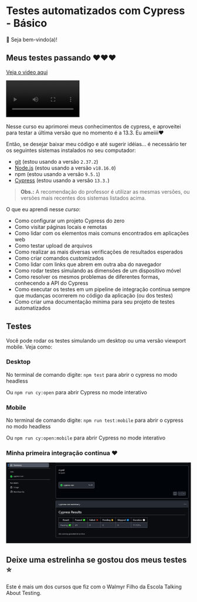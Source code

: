# Testes automatizados com Cypress - Básico
👋 Seja bem-vindo(a)!

## Meus testes passando ❤️❤️❤️

[Veja o video aqui](https://github.com/sanychiquetti/cypress-basico-walmyr-filho/raw/main/cypress/fixtures/meusTestesPassando.webm)

  <video controls width="200">
 [Veja o video aqui]<source src="(https://github.com/sanychiquetti/cypress-basico-walmyr-filho/raw/main/cypress/fixtures/meusTestesPassando.webm)" type="video/webm" alt="Video dos meus testes passando">
  </video>


Nesse curso eu aprimorei meus conhecimentos de cypress, e aproveitei para testar a última versão que no momento é a 13.3. Eu ameiiii❤️

Então, se desejar baixar meu código e até sugerir idéias... é necessário ter os seguintes sistemas instalados no seu computador: 

- [git](https://git-scm.com/) (estou usando a versão `2.37.2`)
- [Node.js](https://nodejs.org/en/) (estou usando a versão `v18.16.0`)
- npm (estou usando a versão `9.5.1`)
- [Cypress](https://cypress.io) (estou usando a versão `13.3.`)

> **Obs.:** A recomendação do professor é utilizar as mesmas versões, ou versões mais recentes dos sistemas listados acima.
>
 
O que eu aprendi nesse *curso*:

- Como configurar um projeto Cypress do zero
- Como visitar páginas locais e remotas
- Como lidar com os elementos mais comuns encontrados em aplicações web
- Como testar upload de arquivos
- Como realizar as mais diversas verificações de resultados esperados
- Como criar comandos customizados
- Como lidar com links que abrem em outra aba do navegador
- Como rodar testes simulando as dimensões de um dispositivo móvel
- Como resolver os mesmos problemas de diferentes formas, conhecendo a API do Cypress
- Como executar os testes em um pipeline de integração contínua sempre que mudanças ocorrerem no código da aplicação (ou dos testes)
- Como criar uma documentação mínima para seu projeto de testes automatizados

## Testes

Você pode rodar os testes simulando um desktop ou uma versão viewport mobile. Veja como:

### Desktop

No terminal de comando digite: `npm test` para abrir o cypress no modo  headless

Ou `npm run cy:open` para abrir Cypress no mode interativo 

### Mobile

No terminal de comando digite: `npm run test:mobile` para abrir o cypress no modo  headless

Ou `npm run cy:open:mobile` para abrir Cypress no mode interativo 

### Minha primeira integração continua ❤️

<div>
  <a><img src="cypress/fixtures/pipeline.jpg" alt="Imagem da pipeline de testes"></a>
  </div>

## Deixe uma estrelinha se gostou dos meus testes ⭐

Este é mais um dos cursos que fiz com o Walmyr Filho da Escola Talking About Testing.
